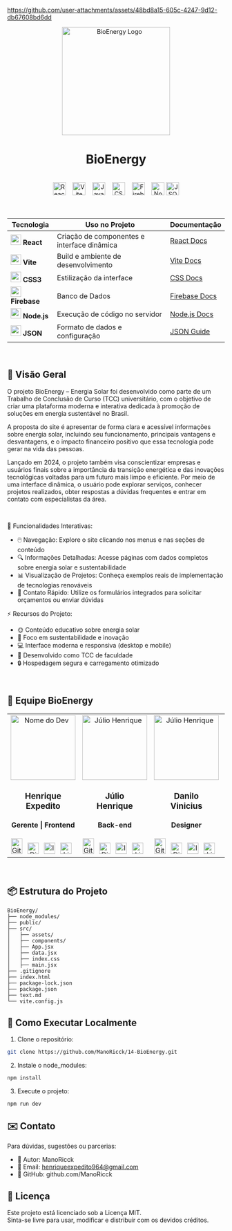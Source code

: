 https://github.com/user-attachments/assets/48bd8a15-605c-4247-9d12-db67608bd6dd


<div align="center">
  <img src="https://github.com/user-attachments/assets/6ee367ac-ba6a-402a-8967-1d4f4bfd4d4e" alt="BioEnergy Logo" height="250">
</div>
<h1 align="center">  
  BioEnergy
</h1> 



<br>

<div align="center">
  <img src="https://img.shields.io/badge/React-JS-61DAFB?logo=react&style=for-the-badge" alt="React" height="30">
    &nbsp;&nbsp;
  <img src="https://img.shields.io/badge/Vite-Build-646CFF?logo=vite&logoColor=FFD62E&style=for-the-badge" alt="Vite" height="30">
    &nbsp;&nbsp;
    <img src="https://img.shields.io/badge/JavaScript-JS-F7DF1E?logo=javascript&logoColor=yellow&style=for-the-badge" alt="JavaScript" height="30">
    &nbsp;&nbsp;
  <img src="https://img.shields.io/badge/CSS3-Styles-1572B6?logo=css3&logoColor=white&style=for-the-badge" alt="CSS3" height="30">
    &nbsp;&nbsp;
  <img src="https://img.shields.io/badge/Firebase-BD-FFCA28?logo=firebase&logoColor=yellow&style=for-the-badge" alt="Firebase" height="30">
    &nbsp;&nbsp;
  <img src="https://img.shields.io/badge/Node.js-Runtime-339933?logo=nodedotjs&logoColor=339933&style=for-the-badge" alt="Node.js" height="30">
  <img src="https://img.shields.io/badge/JSON-Data-000000?logo=json&logoColor=white&style=for-the-badge" alt="JSON" height="30">
</div>

<br>

<div align="center">

<br>
  
| Tecnologia | Uso no Projeto | Documentação |
|------------|----------------|--------------|
| <img src="https://cdn.jsdelivr.net/gh/devicons/devicon/icons/react/react-original.svg" width="24"> **React** | Criação de componentes e interface dinâmica | [React Docs](https://reactjs.org/) |
| <img src="https://upload.wikimedia.org/wikipedia/commons/thumb/f/f1/Vitejs-logo.svg/2078px-Vitejs-logo.svg.png" width="24"> **Vite** | Build e ambiente de desenvolvimento | [Vite Docs](https://vitejs.dev/) |
| <img src="https://media2.dev.to/dynamic/image/width=800%2Cheight=%2Cfit=scale-down%2Cgravity=auto%2Cformat=auto/https%3A%2F%2Fdev-to-uploads.s3.amazonaws.com%2Fuploads%2Farticles%2F7j353v8xe1h861uc5i53.png" width="24"> **CSS3** | Estilização da interface | [CSS Docs](https://developer.mozilla.org/pt-BR/docs/Web/CSS) |
| <img src="https://www.gstatic.com/devrel-devsite/prod/v34fe5d0a1df120a3c24e6d73e25d1d8607836b03710a3ad508fa501ece2bdcb3/firebase/images/touchicon-180.png" width="24"> **Firebase** | Banco de Dados | [Firebase Docs](https://firebase.google.com/docs) |
| <img src="https://cdn.jsdelivr.net/gh/devicons/devicon/icons/nodejs/nodejs-original.svg" width="24"> **Node.js** | Execução de código no servidor | [Node.js Docs](https://nodejs.org/en/docs) |
| <img src="https://cdn-icons-png.flaticon.com/512/12419/12419185.png" width="24"> **JSON** | Formato de dados e configuração | [JSON Guide](https://developer.mozilla.org/pt-BR/docs/Learn/JavaScript/Objects/JSON) |

</div>

<br>

## 🌟 Visão Geral

O projeto BioEnergy – Energia Solar foi desenvolvido como parte de um Trabalho de Conclusão de Curso (TCC) universitário, com o objetivo de criar uma plataforma moderna e interativa dedicada à promoção de soluções em energia sustentável no Brasil.

A proposta do site é apresentar de forma clara e acessível informações sobre energia solar, incluindo seu funcionamento, principais vantagens e desvantagens, e o impacto financeiro positivo que essa tecnologia pode gerar na vida das pessoas.

Lançado em 2024, o projeto também visa conscientizar empresas e usuários finais sobre a importância da transição energética e das inovações tecnológicas voltadas para um futuro mais limpo e eficiente. Por meio de uma interface dinâmica, o usuário pode explorar serviços, conhecer projetos realizados, obter respostas a dúvidas frequentes e entrar em contato com especialistas da área.

<br>

🌿 Funcionalidades Interativas:

- 🖱️ Navegação: Explore o site clicando nos menus e nas seções de conteúdo
- 🔍 Informações Detalhadas: Acesse páginas com dados completos sobre energia solar e sustentabilidade
- 📊 Visualização de Projetos: Conheça exemplos reais de implementação de tecnologias renováveis
- 📨 Contato Rápido: Utilize os formulários integrados para solicitar orçamentos ou enviar dúvidas

⚡ Recursos do Projeto:

- 🌞 Conteúdo educativo sobre energia solar
- 🌱 Foco em sustentabilidade e inovação
- 💻 Interface moderna e responsiva (desktop e mobile)
- 🚀 Desenvolvido como TCC de faculdade
- 🔒 Hospedagem segura e carregamento otimizado
 
<br>

## 👥 Equipe BioEnergy

<div align="center">
  <table>
    <tr>
      <td align="center">
        <a href="https://github.com/ManoRicck">
          <img src="https://github.com/user-attachments/assets/a44814b1-4d92-4546-84d2-9ab6a1e13d9e" width="150px;" height="150px;" alt="Nome do Dev"/>
          </a>
          <h3>Henrique<br> Expedito</h3>
          <h4>Gerente | Frontend</h4>
          <a href="https://github.com/ManoRicck" target="_blank" rel="noreferrer"><img src="https://images.icon-icons.com/3685/PNG/512/github_logo_icon_229278.png" width="26" height="36" alt="Github" 
          style="margin-right:8px;" /></a>
          <a href="https://discord.com/users/880941558403326002" target="_blank" rel="noreferrer"><img src="https://github.com/user-attachments/assets/b18b66d8-8cff-4c4b-b1df-5236a340f2fd" width="26" height="26"
          alt="Discord" style="margin-right: 8px;" /></a>
          <a href="https://www.instagram.com/manoricck137/" target="_blank" rel="noreferrer"><img src="https://upload.wikimedia.org/wikipedia/commons/a/a5/Instagram_icon.png" width="26" height="26" alt="Instagram"
          style="margin-right: 8px;" /></a>
          <a href="https://www.linkedin.com/in/henrique-expedito-63805b279/" target="_blank" rel="noreferrer"><img src="https://cdn.jsdelivr.net/gh/devicons/devicon/icons/linkedin/linkedin-original.svg" 
          width="26" height="26" alt="Linkdien" style="margin-right: 8px;" /></a>
      </td>
       <td align="center">
        <a href="https://github.com/JulioHenrique3">
          <img src="https://github.com/user-attachments/assets/eb45bfc3-acba-4136-8294-996e3a5b6124" width="150px;" height="150px;" alt="Júlio Henrique"/>
          </a>
          <h3>Júlio<br> Henrique</h3>
          <h4>Back-end</h4>
          <a href="https://github.com/JulioHenrique3" target="_blank" rel="noreferrer"><img src="https://images.icon-icons.com/3685/PNG/512/github_logo_icon_229278.png" width="26" height="36" alt="Github" 
          style="margin-right:8px;" /></a>
          <a href="https://discord.com/users/463721476688969728" target="_blank" rel="noreferrer"><img src="https://github.com/user-attachments/assets/b18b66d8-8cff-4c4b-b1df-5236a340f2fd" width="26" height="26"
          alt="Discord" style="margin-right: 8px;" /></a>
          <a href="https://www.instagram.com/krashado?utm_source=qr&igsh=ZGZ2b2RmazhjeXY1" target="_blank" rel="noreferrer"><img src="https://upload.wikimedia.org/wikipedia/commons/a/a5/Instagram_icon.png" width="26"
          height="26" alt="Instagram" 
          style="margin-right: 8px;" /></a>
          <a href="https://www.linkedin.com/in/j%C3%BAlio-henrique-217a7328b?utm_source=share&utm_campaign=share_via&utm_content=profile&utm_medium=android_app" target="_blank" rel="noreferrer">
          <img src="https://cdn.jsdelivr.net/gh/devicons/devicon/icons/linkedin/linkedin-original.svg" width="26"
          height="26" alt="Linkdien" style="margin-right: 8px;" /></a>
      </td>
      <td align="center">
        <a href="#">
          <img src="https://github.com/user-attachments/assets/9f6c7ff6-0b86-46f2-a141-ba0b33b5d2ee" width="150px;" height="150px;" alt="Júlio Henrique"/>
          </a>
          <h3>Danilo<br> Vinicius</h3>
          <h4>Designer</h4>
          <a href="#" target="_blank" rel="noreferrer"><img src="https://images.icon-icons.com/3685/PNG/512/github_logo_icon_229278.png" width="26" height="36" alt="Github" 
          style="margin-right:8px;" /></a>
          <a href="#" target="_blank" rel="noreferrer"><img src="https://github.com/user-attachments/assets/b18b66d8-8cff-4c4b-b1df-5236a340f2fd" width="26" height="26"
          alt="Discord" style="margin-right: 8px;" /></a>
          <a href="#" target="_blank" rel="noreferrer"><img src="https://upload.wikimedia.org/wikipedia/commons/a/a5/Instagram_icon.png" width="26" height="26" alt="Instagram" 
          style="margin-right: 8px;" /></a>
          <a href="#" target="_blank" rel="noreferrer"><img src="https://cdn.jsdelivr.net/gh/devicons/devicon/icons/linkedin/linkedin-original.svg" width="26"
          height="26" alt="Linkdien" style="margin-right: 8px;" /></a>
      </td>
      <td align="center">
        <a href="#">
          <img src="https://github.com/user-attachments/assets/a5dc73d1-a709-4418-be1e-6e4c41924801" width="150px;" height="150px;" alt="Júlio Henrique"/>
          </a>
          <h3>Joaquim<br> Acioli</h3>
          <h4>Banco de Dados</h4>
          <a href="#" target="_blank" rel="noreferrer"><img src="https://images.icon-icons.com/3685/PNG/512/github_logo_icon_229278.png" width="26" height="36" alt="Github" 
          style="margin-right:8px;" /></a>
          <a href="#" target="_blank" rel="noreferrer"><img src="https://github.com/user-attachments/assets/b18b66d8-8cff-4c4b-b1df-5236a340f2fd" width="26" height="26"
          alt="Discord" style="margin-right: 8px;" /></a>
          <a href="#" target="_blank" rel="noreferrer"><img src="https://upload.wikimedia.org/wikipedia/commons/a/a5/Instagram_icon.png" width="26" height="26" alt="Instagram" 
          style="margin-right: 8px;" /></a>
          <a href="#" target="_blank" rel="noreferrer"><img src="https://cdn.jsdelivr.net/gh/devicons/devicon/icons/linkedin/linkedin-original.svg" width="26"
          height="26" alt="Linkdien" style="margin-right: 8px;" /></a>
      </td>
      <td align="center">
        <a href="#">
          <img src="https://github.com/user-attachments/assets/31f2fd34-af6a-4db2-b573-79998600fa67" width="150px;" height="150px;" alt="Júlio Henrique"/>
          </a>
          <h3>Yasmin<br> Vitória</h3>
          <h4>Analista de Dados</h4>
          <a href="#" target="_blank" rel="noreferrer"><img src="https://images.icon-icons.com/3685/PNG/512/github_logo_icon_229278.png" width="26" height="36" alt="Github" 
          style="margin-right:8px;" /></a>
          <a href="#" target="_blank" rel="noreferrer"><img src="https://github.com/user-attachments/assets/b18b66d8-8cff-4c4b-b1df-5236a340f2fd" width="26" height="26"
          alt="Discord" style="margin-right: 8px;" /></a>
          <a href="#" target="_blank" rel="noreferrer"><img src="https://upload.wikimedia.org/wikipedia/commons/a/a5/Instagram_icon.png" width="26" height="26" alt="Instagram" 
          style="margin-right: 8px;" /></a>
          <a href="#" target="_blank" rel="noreferrer"><img src="https://cdn.jsdelivr.net/gh/devicons/devicon/icons/linkedin/linkedin-original.svg" width="26"
          height="26" alt="Linkdien" style="margin-right: 8px;" /></a>
      </td>
    </tr>
  </table>
</div>

<br>


## 📦 Estrutura do Projeto

```tree
BioEnergy/
├── node_modules/
├── public/
├── src/
│   ├── assets/
│   ├── components/
│   ├── App.jsx
│   ├── data.jsx
│   ├── index.css
│   ├── main.jsx
├── .gitignore
├── index.html
├── package-lock.json
├── package.json
├── text.md
└── vite.config.js
```

## 🚀 Como Executar Localmente

1. Clone o repositório:
```bash
git clone https://github.com/ManoRicck/14-BioEnergy.git
```

2. Instale o node_modules:
```bash
npm install
```

3. Execute o projeto:
```bash
npm run dev
```


## ✉️ Contato

Para dúvidas, sugestões ou parcerias:

- 👤 Autor: ManoRicck
- 📧 Email: henriqueexpedito964@gmail.com
- 🧠 GitHub: github.com/ManoRicck

## 📄 Licença

Este projeto está licenciado sob a Licença MIT.<br>
Sinta-se livre para usar, modificar e distribuir com os devidos créditos.
